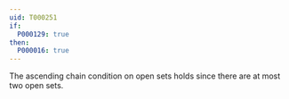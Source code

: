 ```yaml
---
uid: T000251
if:
  P000129: true
then:
  P000016: true
---
```


The ascending chain condition on open sets holds since there are at most two open sets.

